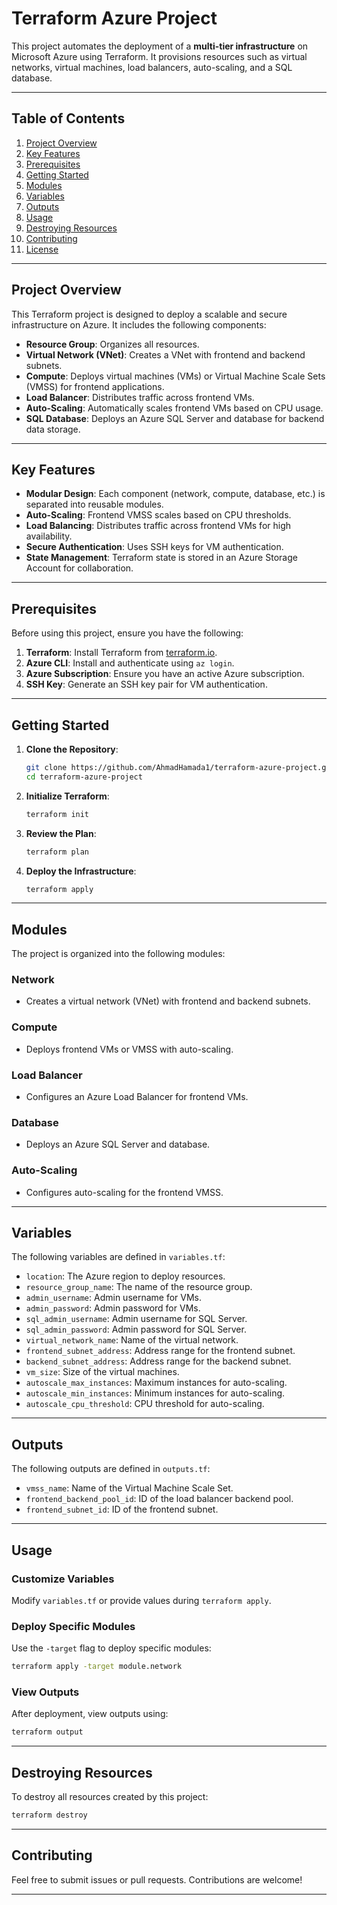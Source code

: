 
# Terraform Azure Project

This project automates the deployment of a **multi-tier infrastructure** on Microsoft Azure using Terraform. It provisions resources such as virtual networks, virtual machines, load balancers, auto-scaling, and a SQL database.

---

## Table of Contents
1. [Project Overview](#project-overview)
2. [Key Features](#key-features)
3. [Prerequisites](#prerequisites)
4. [Getting Started](#getting-started)
5. [Modules](#modules)
6. [Variables](#variables)
7. [Outputs](#outputs)
8. [Usage](#usage)
9. [Destroying Resources](#destroying-resources)
10. [Contributing](#contributing)
11. [License](#license)

---

## Project Overview

This Terraform project is designed to deploy a scalable and secure infrastructure on Azure. It includes the following components:
- **Resource Group**: Organizes all resources.
- **Virtual Network (VNet)**: Creates a VNet with frontend and backend subnets.
- **Compute**: Deploys virtual machines (VMs) or Virtual Machine Scale Sets (VMSS) for frontend applications.
- **Load Balancer**: Distributes traffic across frontend VMs.
- **Auto-Scaling**: Automatically scales frontend VMs based on CPU usage.
- **SQL Database**: Deploys an Azure SQL Server and database for backend data storage.

---

## Key Features
- **Modular Design**: Each component (network, compute, database, etc.) is separated into reusable modules.
- **Auto-Scaling**: Frontend VMSS scales based on CPU thresholds.
- **Load Balancing**: Distributes traffic across frontend VMs for high availability.
- **Secure Authentication**: Uses SSH keys for VM authentication.
- **State Management**: Terraform state is stored in an Azure Storage Account for collaboration.

---

## Prerequisites

Before using this project, ensure you have the following:
1. **Terraform**: Install Terraform from [terraform.io](https://www.terraform.io/).
2. **Azure CLI**: Install and authenticate using `az login`.
3. **Azure Subscription**: Ensure you have an active Azure subscription.
4. **SSH Key**: Generate an SSH key pair for VM authentication.

---

## Getting Started

1. **Clone the Repository**:
   ```bash
   git clone https://github.com/AhmadHamada1/terraform-azure-project.git
   cd terraform-azure-project
   ```

2. **Initialize Terraform**:
   ```bash
   terraform init
   ```

3. **Review the Plan**:
   ```bash
   terraform plan
   ```

4. **Deploy the Infrastructure**:
   ```bash
   terraform apply
   ```

---

## Modules

The project is organized into the following modules:

### Network
- Creates a virtual network (VNet) with frontend and backend subnets.

### Compute
- Deploys frontend VMs or VMSS with auto-scaling.

### Load Balancer
- Configures an Azure Load Balancer for frontend VMs.

### Database
- Deploys an Azure SQL Server and database.

### Auto-Scaling
- Configures auto-scaling for the frontend VMSS.

---

## Variables

The following variables are defined in `variables.tf`:

- `location`: The Azure region to deploy resources.
- `resource_group_name`: The name of the resource group.
- `admin_username`: Admin username for VMs.
- `admin_password`: Admin password for VMs.
- `sql_admin_username`: Admin username for SQL Server.
- `sql_admin_password`: Admin password for SQL Server.
- `virtual_network_name`: Name of the virtual network.
- `frontend_subnet_address`: Address range for the frontend subnet.
- `backend_subnet_address`: Address range for the backend subnet.
- `vm_size`: Size of the virtual machines.
- `autoscale_max_instances`: Maximum instances for auto-scaling.
- `autoscale_min_instances`: Minimum instances for auto-scaling.
- `autoscale_cpu_threshold`: CPU threshold for auto-scaling.

---

## Outputs

The following outputs are defined in `outputs.tf`:

- `vmss_name`: Name of the Virtual Machine Scale Set.
- `frontend_backend_pool_id`: ID of the load balancer backend pool.
- `frontend_subnet_id`: ID of the frontend subnet.

---

## Usage

### Customize Variables
Modify `variables.tf` or provide values during `terraform apply`.

### Deploy Specific Modules
Use the `-target` flag to deploy specific modules:
```bash
terraform apply -target module.network
```

### View Outputs
After deployment, view outputs using:
```bash
terraform output
```

---

## Destroying Resources

To destroy all resources created by this project:
```bash
terraform destroy
```

---

## Contributing

Feel free to submit issues or pull requests. Contributions are welcome!

---
